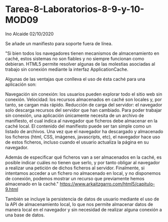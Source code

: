 # Tarea-8-Laboratorios-8-9-y-10-MOD09


Ino Alcaide
02/10/2020

Se añade un manifiesto para soporte fuera de línea.

"Si bien todos los navegadores tienen mecanismos de almacenamiento en caché, estos sistemas no son fiables y no siempre funcionan como debieran. 
HTML5 permite resolver algunas de las molestias asociadas al trabajo sin conexión mediante la interfaz ApplicationCache.

Algunas de las ventajas que conlleva el uso de ésta caché para una aplicación son:

Navegación sin conexión: los usuarios pueden explorar todo el sitio web sin conexión.
Velocidad: los recursos almacenados en caché son locales y, por tanto, se cargan más rápido.
Reducción de carga del servidor: el navegador solo descarga recursos del servidor que han cambiado.
Para poder trabajar sin conexión, una aplicación únicamente necesita de un archivo de manifiesto, el cual indica al navegador que ficheros 
debe almacenar en la caché local. El contenido del manifiesto puede ser tan simple como un listado de archivos. 
Una vez que el navegador ha descargado y almacenado los ficheros (html, CSS, imágenes, javascripts, etc), el navegador hace uso de estos ficheros, 
incluso cuando el usuario actualiza la página en su navegador.

Además de especificar qué ficheros van a ser almacenados en la caché, es posible indicar cuáles no tienen que serlo, y por tanto obligar 
al navegador a realizar una petición de dichos ficheros al servidor. Finalmente, si intentamos acceder a un fichero no almacenado en local, 
y no disponemos de conexión, podemos mostrar un recurso que previamente hemos almacenado en la caché."
https://www.arkaitzgarro.com/html5/capitulo-9.html

También se incluye la persistencia de datos de usuario mediante el uso de la API de almacenamiento local,
lo que nos permite almacenar datos de manera local en el navegador y sin necesidad de realizar alguna conexión a una base de datos.
